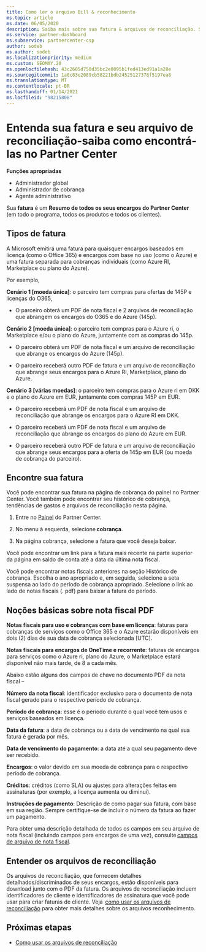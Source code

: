 ```yaml
---
title: Como ler o arquivo Bill & reconhecimento
ms.topic: article
ms.date: 06/05/2020
description: Saiba mais sobre sua fatura & arquivos de reconciliação. Sua fatura mostra cobranças do Partner Center entre o programa, os produtos e os clientes por esse período mensal.
ms.service: partner-dashboard
ms.subservice: partnercenter-csp
author: sodeb
ms.author: sodeb
ms.localizationpriority: medium
ms.custom: SEOMAY.20
ms.openlocfilehash: 43c2605d750d35bc2e0095b1fed413ed91a1a28e
ms.sourcegitcommit: 1a0c83e2089cb58221bdb24525127378f5197ea8
ms.translationtype: MT
ms.contentlocale: pt-BR
ms.lasthandoff: 01/14/2021
ms.locfileid: "98215808"
---
```

# <a name="understand-your-bill-and-reconciliation-file---learn-how-to-find-them-in-partner-center"></a>Entenda sua fatura e seu arquivo de reconciliação-saiba como encontrá-las no Partner Center


**Funções apropriadas**

- Administrador global
- Administrador de cobrança
- Agente administrativo


Sua **fatura** é um **Resumo de todos os seus encargos do Partner Center** (em todo o programa, todos os produtos e todos os clientes). 

## <a name="invoice-types"></a>Tipos de fatura

A Microsoft emitirá uma fatura para quaisquer encargos baseados em licença (como o Office 365) e encargos com base no uso (como o Azure) e uma fatura separada para cobranças individuais (como Azure RI, Marketplace ou plano do Azure).

Por exemplo,  

**Cenário 1 [moeda única]**: o parceiro tem compras para ofertas de 145P e licenças do O365,  

- O parceiro obterá um PDF de nota fiscal e 2 arquivos de reconciliação que abrangem os encargos do O365 e do Azure (145p).  

**Cenário 2 [moeda única]**: o parceiro tem compras para o Azure ri, o Marketplace e/ou o plano do Azure, juntamente com as compras do 145p.

- O parceiro obterá um PDF de nota fiscal e um arquivo de reconciliação que abrange os encargos do Azure (145p). 

- O parceiro receberá outro PDF de fatura e um arquivo de reconciliação que abrange seus encargos para o Azure RI, Marketplace, plano do Azure. 

**Cenário 3 [várias moedas]**: o parceiro tem compras para o Azure ri em DKK e o plano do Azure em EUR, juntamente com compras 145P em EUR.

- O parceiro receberá um PDF de nota fiscal e um arquivo de reconciliação que abrange os encargos para o Azure RI em DKK. 

- O parceiro receberá um PDF de nota fiscal e um arquivo de reconciliação que abrange os encargos do plano do Azure em EUR. 

- O parceiro receberá outro PDF de fatura e um arquivo de reconciliação que abrange seus encargos para a oferta de 145p em EUR (ou moeda de cobrança do parceiro). 

## <a name="find-your-bill"></a>Encontre sua fatura 

Você pode encontrar sua fatura na página de cobrança do painel no Partner Center. Você também pode encontrar seu histórico de cobrança, tendências de gastos e arquivos de reconciliação nesta página. 

1. Entre no [Painel](https://partner.microsoft.com/dashboard/home) do Partner Center. 

2. No menu à esquerda, selecione **cobrança**. 

3. Na página cobrança, selecione a fatura que você deseja baixar. 

Você pode encontrar um link para a fatura mais recente na parte superior da página em saldo de conta até a data da última nota fiscal. 

Você pode encontrar notas fiscais anteriores na seção Histórico de cobrança. Escolha o ano apropriado e, em seguida, selecione a seta suspensa ao lado do período de cobrança apropriado. Selecione o link ao lado de notas fiscais (. pdf) para baixar a fatura do período. 

## <a name="understanding-invoice-pdf"></a>Noções básicas sobre nota fiscal PDF 

**Notas fiscais para uso e cobranças com base em licença**: faturas para cobranças de serviços como o Office 365 e o Azure estarão disponíveis em dois (2) dias de sua data de cobrança selecionada [UTC].  

**Notas fiscais para encargos de OneTime e recorrente**: faturas de encargos para serviços como o Azure ri, plano do Azure, o Marketplace estará disponível não mais tarde, de 8 a cada mês.  

Abaixo estão alguns dos campos de chave no documento PDF da nota fiscal –

**Número da nota fiscal**: identificador exclusivo para o documento de nota fiscal gerado para o respectivo período de cobrança. 

**Período de cobrança**: esse é o período durante o qual você tem usos e serviços baseados em licença. 

**Data da fatura**: a data de cobrança ou a data de vencimento na qual sua fatura é gerada por mês. 

**Data de vencimento do pagamento**: a data até a qual seu pagamento deve ser recebido. 

**Encargos**: o valor devido em sua moeda de cobrança para o respectivo período de cobrança. 

**Créditos**: créditos (como SLA) ou ajustes para alterações feitas em assinaturas (por exemplo, a licença aumenta ou diminui). 

**Instruções de pagamento**: Descrição de como pagar sua fatura, com base em sua região. Sempre certifique-se de incluir o número da fatura ao fazer um pagamento. 

Para obter uma descrição detalhada de todos os campos em seu arquivo de nota fiscal (incluindo campos para encargos de uma vez), consulte [campos de arquivo de nota fiscal](invoice-file.md). 

## <a name="understand-reconciliation-files"></a>Entender os arquivos de reconciliação

 Os arquivos de reconciliação, que fornecem detalhes detalhados/discriminados de seus encargos, estão disponíveis para download junto com o PDF da fatura. Os arquivos de reconciliação incluem identificadores de cliente e identificadores de assinatura que você pode usar para criar faturas de cliente. Veja  [como usar os arquivos de reconciliação](use-the-reconciliation-files.md) para obter mais detalhes sobre os arquivos reconhecimento. 

## <a name="next-steps"></a>Próximas etapas

- [Como usar os arquivos de reconciliação](use-the-reconciliation-files.md)